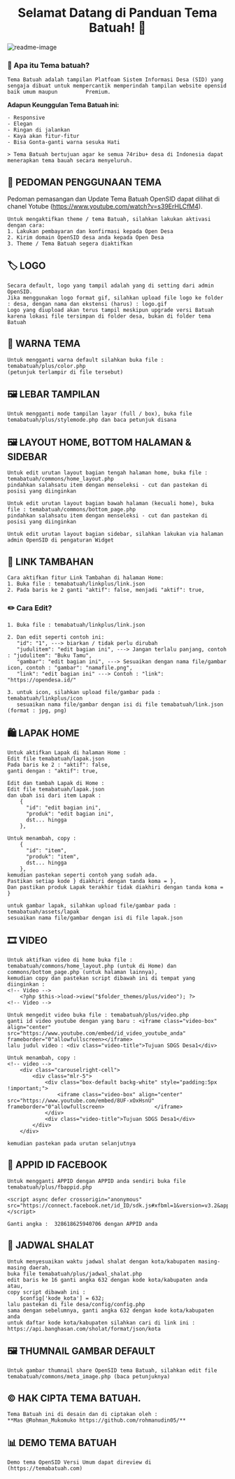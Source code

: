 <h1 align="center">Selamat Datang di Panduan Tema Batuah! 👋</h1>

![readme-image](https://github.com/rohmanudin05/Panduan-Tema-Batuah/blob/main/batuahok.png?raw=true)

### 🤔 Apa itu Tema batuah?

	Tema Batuah adalah tampilan Platfoam Sistem Informasi Desa (SID) yang sengaja dibuat untuk mempercantik memperindah tampilan website opensid baik umum maupun 	      Premium.

**Adapun Keunggulan Tema Batuah ini:**

	- Responsive
	- Elegan
	- Ringan di jalankan
	- Kaya akan fitur-fitur
	- Bisa Gonta-ganti warna sesuka Hati

	> Tema Batuah bertujuan agar ke semua 74ribu+ desa di Indonesia dapat menerapkan tema bauah secara menyeluruh.

## 📖 PEDOMAN PENGGUNAAN TEMA

Pedoman pemasangan dan Update Tema Batuah OpenSID dapat dilihat di chanel Yotube (https://www.youtube.com/watch?v=s39ErHLCfM4).

	Untuk mengaktifkan theme / tema Batuah, silahkan lakukan aktivasi dengan cara:
	1. Lakukan pembayaran dan konfirmasi kepada Open Desa
	2. Kirim domain OpenSID desa anda kepada Open Desa
	3. Theme / Tema Batuah segera diaktifkan

## 🏷️ LOGO
	Secara default, logo yang tampil adalah yang di setting dari admin OpenSID.
	Jika menggunakan logo format gif, silahkan upload file logo ke folder : desa, dengan nama dan ekstensi (harus) : logo.gif
	Logo yang diupload akan terus tampil meskipun upgrade versi Batuah karena lokasi file tersimpan di folder desa, bukan di folder tema Batuah


## 🎨 WARNA TEMA
	Untuk mengganti warna default silahkan buka file : temabatuah/plus/color.php
	(petunjuk terlampir di file tersebut)


## 🖼️ LEBAR TAMPILAN
	Untuk mengganti mode tampilan layar (full / box), buka file temabatuah/plus/stylemode.php dan baca petunjuk disana


## 🖼️ LAYOUT HOME, BOTTOM HALAMAN & SIDEBAR
	Untuk edit urutan layout bagian tengah halaman home, buka file : temabatuah/commons/home_layout.php
	pindahkan salahsatu item dengan menseleksi - cut dan pastekan di posisi yang diinginkan 

	Untuk edit urutan layout bagian bawah halaman (kecuali home), buka file : temabatuah/commons/bottom_page.php
	pindahkan salahsatu item dengan menseleksi - cut dan pastekan di posisi yang diinginkan 

	Untuk edit urutan layout bagian sidebar, silahkan lakukan via halaman admin OpenSID di pengaturan Widget


## 🔗 LINK TAMBAHAN
	Cara aktifkan fitur Link Tambahan di halaman Home:
	1. Buka file : temabatuah/linkplus/link.json
	2. Pada baris ke 2 ganti "aktif": false, menjadi "aktif": true,

### ✏️ Cara Edit?
	1. Buka file : temabatuah/linkplus/link.json

	2. Dan edit seperti contoh ini:
	   "id": "1", ---> biarkan / tidak perlu dirubah
	   "judulitem": "edit bagian ini", ---> Jangan terlalu panjang, contoh : "judulitem": "Buku Tamu",
	   "gambar": "edit bagian ini", ---> Sesuaikan dengan nama file/gambar icon, contoh : "gambar": "namafile.png",
	   "link": "edit bagian ini" ---> Contoh : "link": "https://opendesa.id/"

	3. untuk icon, silahkan upload file/gambar pada : temabatuah/linkplus/icon
	   sesuaikan nama file/gambar dengan isi di file temabatuah/link.json (format : jpg, png)


## 🛍️ LAPAK HOME
	Untuk aktifkan Lapak di halaman Home :
	Edit file temabatuah/lapak.json
	Pada baris ke 2 : "aktif": false,
	ganti dengan : "aktif": true,

	Edit dan tambah Lapak di Home :
	Edit file temabatuah/lapak.json
	dan ubah isi dari item Lapak :
	    {
	      "id": "edit bagian ini",
	      "produk": "edit bagian ini",
	      dst... hingga
	    },

	Untuk menambah, copy :
		{
	      "id": "item",
	      "produk": "item",
	      dst... hingga
	    },	
	kemudian pastekan seperti contoh yang sudah ada.
	Pastikan setiap kode } diakhiri dengan tanda koma = },
	Dan pastikan produk Lapak terakhir tidak diakhiri dengan tanda koma = }

	untuk gambar lapak, silahkan upload file/gambar pada : temabatuah/assets/lapak
	sesuaikan nama file/gambar dengan isi di file lapak.json


## 🎞️ VIDEO
	Untuk aktifkan video di home buka file : temabatuah/commons/home_layout.php (untuk di Home) dan commons/bottom_page.php (untuk halaman lainnya),
	kemudian copy dan pastekan script dibawah ini di tempat yang diinginkan :
	<!-- Video -->
		<?php $this->load->view("$folder_themes/plus/video"); ?>
	<!-- Video -->

	Untuk mengedit video buka file : temabatuah/plus/video.php
	ganti id video youtube dengan yang baru : <iframe class="video-box" align="center" src="https://www.youtube.com/embed/id_video_youtube_anda"
	frameborder="0"allowfullscreen></iframe>
	lalu judul video : <div class="video-title">Tujuan SDGS Desa1</div>

	Untuk menambah, copy :
	<!-- video -->
		<div class="carouselright-cell">
			<div class="mlr-5">
				<div class="box-default backg-white" style="padding:5px !important;">
					<iframe class="video-box" align="center" src="https://www.youtube.com/embed/8UF-xOxHsnU" frameborder="0"allowfullscreen>				</iframe>
				</div>
				<div class="video-title">Tujuan SDGS Desa1</div>
			</div>
		</div>

	kemudian pastekan pada urutan selanjutnya	


## 📱 APPID ID FACEBOOK
	Untuk mengganti APPID dengan APPID anda sendiri buka file temabatuah/plus/fbappid.php

	<script async defer crossorigin="anonymous" src="https://connect.facebook.net/id_ID/sdk.js#xfbml=1&version=v3.2&appId=328618625940706&autoLogAppEvents=1">	</script>

	Ganti angka :  328618625940706 dengan APPID anda


## 🕌 JADWAL SHALAT
	Untuk menyesuaikan waktu jadwal shalat dengan kota/kabupaten masing-masing daerah,
	buka file temabatuah/plus/jadwal_shalat.php
	edit baris ke 16 ganti angka 632 dengan kode kota/kabupaten anda
	atau,
	copy script dibawah ini :
	    $config['kode_kota'] = 632;
	lalu pastekan di file desa/config/config.php	
	sama dengan sebelumnya, ganti angka 632 dengan kode kota/kabupaten anda
	untuk daftar kode kota/kabupaten silahkan cari di link ini : https://api.banghasan.com/sholat/format/json/kota


## 🖼️ THUMNAIL GAMBAR DEFAULT
	Untuk gambar thumnail share OpenSID tema Batuah, silahkan edit file temabatuah/commons/meta_image.php (baca petunjuknya)


## ©️ HAK CIPTA TEMA BATUAH.

	Tema Batuah ini di desain dan di ciptakan oleh :
	**Mas @Rohman_Mukomuko https://github.com/rohmanudin05/**
## 📊 DEMO TEMA BATUAH

	Demo tema OpenSID Versi Umum dapat direview di (https://temabatuah.com)
